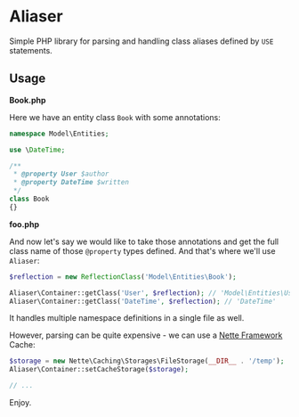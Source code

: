 Aliaser
=======

Simple PHP library for parsing and handling class aliases defined by `USE` statements.

Usage
-----

**Book.php**

Here we have an entity class `Book` with some annotations:

```php
namespace Model\Entities;

use \DateTime;

/**
 * @property User $author
 * @property DateTime $written
 */
class Book
{}
```

**foo.php**

And now let's say we would like to take those annotations and get the full class name of those `@property` types defined. And that's where we'll use `Aliaser`:

```php
$reflection = new ReflectionClass('Model\Entities\Book');

Aliaser\Container::getClass('User', $reflection); // 'Model\Entities\User'
Aliaser\Container::getClass('DateTime', $reflection); // 'DateTime'
```

It handles multiple namespace definitions in a single file as well.

However, parsing can be quite expensive - we can use a [Nette Framework](http://doc.nette.org/en/caching) Cache:

```php
$storage = new Nette\Caching\Storages\FileStorage(__DIR__ . '/temp');
Aliaser\Container::setCacheStorage($storage);

// ...
```

Enjoy.
